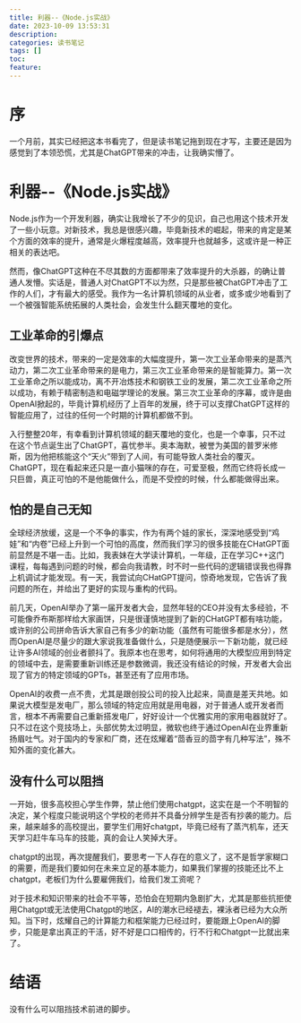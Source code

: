 ```yaml
---
title: 利器--《Node.js实战》
date: 2023-10-09 13:53:31
description:
categories: 读书笔记
tags: []
toc:
feature:
---
```


# 序

一个月前，其实已经把这本书看完了，但是读书笔记拖到现在才写，主要还是因为感觉到了本领恐慌，尤其是ChatGPT带来的冲击，让我确实懵了。

<!-- more -->

# 利器--《Node.js实战》

Node.js作为一个开发利器，确实让我增长了不少的见识，自己也用这个技术开发了一些小玩意。对新技术，我总是很感兴趣，毕竟新技术的崛起，带来的肯定是某个方面的效率的提升，通常是火爆程度越高，效率提升也就越多，这或许是一种正相关的表达吧。

然而，像ChatGPT这种在不尽其数的方面都带来了效率提升的大杀器，的确让普通人发懵。实话是，普通人对ChatGPT不以为然，只是那些被ChatGPT冲击了工作的人们，才有最大的感受。我作为一名计算机领域的从业者，或多或少地看到了一个被强智能系统拓展的人类社会，会发生什么翻天覆地的变化。

## 工业革命的引爆点

改变世界的技术，带来的一定是效率的大幅度提升，第一次工业革命带来的是蒸汽动力，第二次工业革命带来的是电力，第三次工业革命带来的是智能算力。第一次工业革命之所以能成功，离不开冶炼技术和钢铁工业的发展，第二次工业革命之所以成功，有赖于精密制造和电磁学理论的发展。第三次工业革命的序幕，或许是由OpenAI掀起的，毕竟计算机经历了上百年的发展，终于可以支撑ChatGPT这样的智能应用了，过往的任何一个时期的计算机都做不到。

入行整整20年，有幸看到计算机领域的翻天覆地的变化，也是一个幸事，只不过在这个节点诞生出了ChatGPT，喜忧参半。奥本海默，被誉为美国的普罗米修斯，因为他把核能这个“天火”带到了人间，有可能导致人类社会的覆灭。ChatGPT，现在看起来还只是一直小猫咪的存在，可爱至极，然而它终将长成一只巨兽，真正可怕的不是他能做什么，而是不受控的时候，什么都能做得出来。

## 怕的是自己无知

全球经济放缓，这是一个不争的事实，作为有两个娃的家长，深深地感受到“鸡娃”和“内卷”已经上升到一个可怕的高度，然而我们学习的很多技能在CHatGPT面前显然是不堪一击。比如，我表妹在大学读计算机，一年级，正在学习C++这门课程，每每遇到问题的时候，都会向我请教，时不时一些代码的逻辑错误我也得靠上机调试才能发现。有一天，我尝试向CHatGPT提问，惊奇地发现，它告诉了我问题的所在，并给出了更好的实现与重构的代码。

前几天，OpenAI举办了第一届开发者大会，显然年轻的CEO并没有太多经验，不可能像乔布斯那样给大家画饼，只是很谨慎地提到了新的CHatGPT都有啥功能，或许别的公司拼命告诉大家自己有多少的新功能（虽然有可能很多都是水分），然而OpenAI是尽量少的跟大家说我准备做什么，只是随便展示一下新功能，就已经让许多AI领域的创业者颤抖了。我原本也在思考，如何将通用的大模型应用到特定的领域中去，是需要重新训练还是参数微调，我还没有结论的时候，开发者大会出现了官方的特定领域的GPTs，甚至还有了应用市场。

OpenAI的收费一点不贵，尤其是跟创投公司的投入比起来，简直是差天共地。如果说大模型是发电厂，那么领域的特定应用就是用电器，对于普通人或开发者而言，根本不再需要自己重新搭发电厂，好好设计一个优雅实用的家用电器就好了。只不过在这个竞技场上，头部优势太过明显，微软也终于通过OpenAI在业界重新扬眉吐气。对于国内的专家和厂商，还在炫耀着“茴香豆的茴字有几种写法”，殊不知外面的变化甚大。

## 没有什么可以阻挡

一开始，很多高校担心学生作弊，禁止他们使用chatgpt，这实在是一个不明智的决定，某个程度只能说明这个学校的老师并不具备分辨学生是否有抄袭的能力。后来，越来越多的高校提出，要学生们用好chatgpt，毕竟已经有了蒸汽机车，还天天学习赶牛车马车的技能，真的会让人笑掉大牙。

chatgpt的出现，再次提醒我们，要思考一下人存在的意义了，这不是哲学家糊口的需要，而是我们要如何在未来立足的基本能力，如果我们掌握的技能还比不上chatgpt，老板们为什么要雇佣我们，给我们发工资呢？

对于技术和知识带来的社会不平等，恐怕会在短期内急剧扩大，尤其是那些抗拒使用Chatgpt或无法使用Chatgpt的地区，AI的潮水已经褪去，裸泳者已经为大众所知。当下时，炫耀自己的计算能力和框架能力已经过时，要能跟上OpenAI的脚步，只能是拿出真正的干活，好不好是口口相传的，行不行和Chatgpt一比就出来了。

# 结语

没有什么可以阻挡技术前进的脚步。